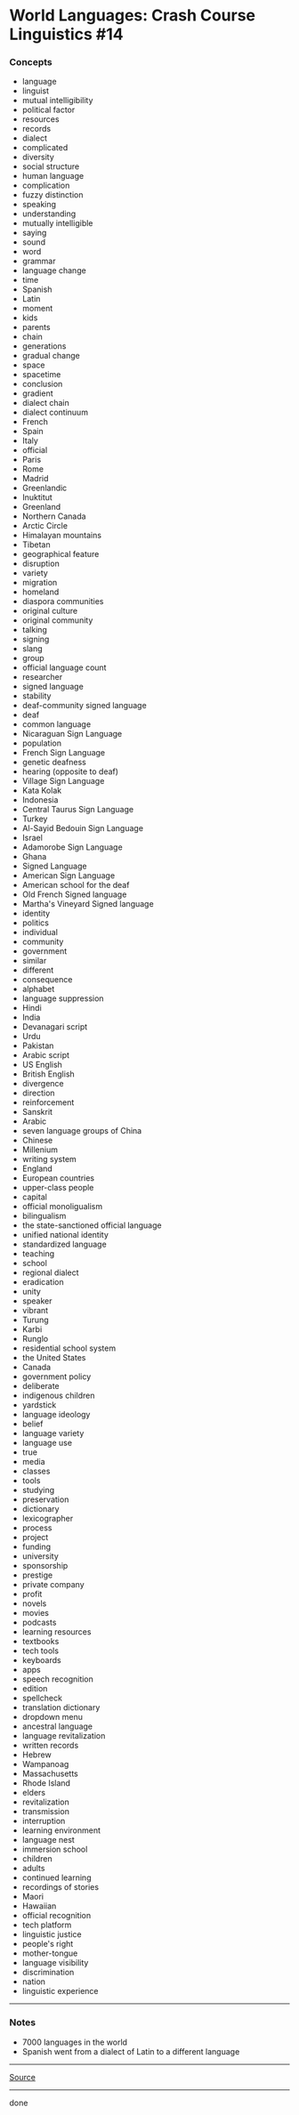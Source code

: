 # World Languages: Crash Course Linguistics #14

### Concepts

- language
- linguist
- mutual intelligibility
- political factor
- resources
- records
- dialect
- complicated
- diversity
- social structure
- human language
- complication
- fuzzy distinction
- speaking
- understanding
- mutually intelligible
- saying
- sound
- word
- grammar
- language change
- time
- Spanish
- Latin
- moment
- kids
- parents
- chain
- generations
- gradual change
- space
- spacetime
- conclusion
- gradient
- dialect chain
- dialect continuum
- French
- Spain
- Italy
- official
- Paris
- Rome
- Madrid
- Greenlandic
- Inuktitut
- Greenland
- Northern Canada
- Arctic Circle
- Himalayan mountains
- Tibetan
- geographical feature
- disruption
- variety
- migration
- homeland
- diaspora communities
- original culture
- original community
- talking
- signing
- slang
- group
- official language count
- researcher
- signed language
- stability
- deaf-community signed language
- deaf
- common language
- Nicaraguan Sign Language
- population
- French Sign Language
- genetic deafness
- hearing (opposite to deaf)
- Village Sign Language
- Kata Kolak
- Indonesia
- Central Taurus Sign Language
- Turkey
- Al-Sayid Bedouin Sign Language
- Israel
- Adamorobe Sign Language
- Ghana
- Signed Language
- American Sign Language
- American school for the deaf
- Old French Signed language
- Martha's Vineyard Signed language
- identity
- politics
- individual
- community
- government
- similar
- different
- consequence
- alphabet
- language suppression
- Hindi
- India
- Devanagari script
- Urdu
- Pakistan
- Arabic script
- US English
- British English
- divergence
- direction
- reinforcement
- Sanskrit
- Arabic
- seven language groups of China
- Chinese
- Millenium
- writing system
- England
- European countries
- upper-class people
- capital
- official monoligualism
- bilingualism
- the state-sanctioned official language
- unified national identity
- standardized language
- teaching
- school
- regional dialect
- eradication
- unity
- speaker
- vibrant
- Turung
- Karbi
- Runglo
- residential school system
- the United States
- Canada
- government policy
- deliberate
- indigenous children
- yardstick
- language ideology
- belief
- language variety
- language use
- true
- media
- classes
- tools
- studying
- preservation
- dictionary
- lexicographer
- process
- project
- funding
- university
- sponsorship
- prestige
- private company
- profit
- novels
- movies
- podcasts
- learning resources
- textbooks
- tech tools
- keyboards
- apps
- speech recognition
- edition
- spellcheck
- translation dictionary
- dropdown menu
- ancestral language
- language revitalization
- written records
- Hebrew
- Wampanoag
- Massachusetts
- Rhode Island
- elders
- revitalization
- transmission
- interruption
- learning environment
- language nest
- immersion school
- children
- adults
- continued learning
- recordings of stories
- Maori
- Hawaiian
- official recognition
- tech platform
- linguistic justice
- people's right
- mother-tongue
- language visibility
- discrimination
- nation
- linguistic experience

---

### Notes

- 7000 languages in the world
- Spanish went from a dialect of Latin to a different language

---

[Source](https://youtu.be/Nxyo83cQjhI)

---

done